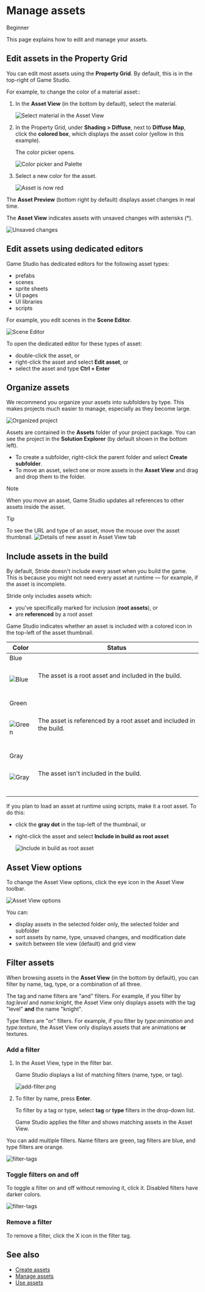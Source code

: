 # Manage assets

<span class="badge text-bg-primary">Beginner</span>

This page explains how to edit and manage your assets.

## Edit assets in the Property Grid

You can edit most assets using the **Property Grid**. By default, this is in the top-right of Game Studio.

For example, to change the color of a material asset::

1. In the **Asset View** (in the bottom by default), select the material.

   ![Select material in the Asset View](../get-started/media/edit-asset-sphere-material-asset-view-tab.png)

2. In the Property Grid, under **Shading > Diffuse**, next to **Diffuse Map**, click the **colored box**, which displays the asset color (yellow in this example).

   The color picker opens.

   ![Color picker and Palette](../get-started/media/edit-asset-color-picker-palette-diffuse.png)

4. Select a new color for the asset.

   ![Asset is now red](../get-started/media/edit-asset-color-change-selected-asset.png)

The **Asset Preview** (bottom right by default) displays asset changes in real time.

The **Asset View** indicates assets with unsaved changes with asterisks (*).

![Unsaved changes](../get-started/media/asset-unsaved-changes.png)

## Edit assets using dedicated editors

Game Studio has dedicated editors for the following asset types:

* prefabs
* scenes
* sprite sheets
* UI pages
* UI libraries
* scripts

For example, you edit scenes in the **Scene Editor**.

![Scene Editor](media/manage-assets-scene-editor.png)

To open the dedicated editor for these types of asset:

* double-click the asset, or
* right-click the asset and select **Edit asset**, or
* select the asset and type **Ctrl + Enter**

## Organize assets

We recommend you organize your assets into subfolders by type. This makes projects much easier to manage, especially as they become large.

![Organized project](media/manage-assets-organized-project.png)

Assets are contained in the **Assets** folder of your project package. You can see the project in the **Solution Explorer** (by default shown in the bottom left).

* To create a subfolder, right-click the parent folder and select **Create subfolder**.
* To move an asset, select one or more assets in the **Asset View** and drag and drop them to the folder.

> [!NOTE]
> When you move an asset, Game Studio updates all references to other assets inside the asset.

> [!TIP]
> To see the URL and type of an asset, move the mouse over the asset thumbnail.
> ![Details of new asset in Asset View tab](../get-started/media/asset-creation-solution-explorer.png)

## Include assets in the build

By default, Stride doesn't include every asset when you build the game. This is because you might not need every asset at runtime — for example, if the asset is incomplete.

Stride only includes assets which:

* you've specifically marked for inclusion (**root assets**), or
* are **referenced** by a root asset

Game Studio indicates whether an asset is included with a colored icon in the top-left of the asset thumbnail.

| Color | Status |
------|--------
| Blue <p><br>![Blue](media/manage-assets-reference-asset.png)</p></br> | The asset is a root asset and included in the build. |
| Green <p><br>![Green](media/manage-assets-include-asset.png)</p></br> | The asset is referenced by a root asset and included in the build. |
| Gray <p><br>![Gray](media/manage-assets-exclude-asset.png)</p></br> | The asset isn't included in the build. |

If you plan to load an asset at runtime using scripts, make it a root asset. To do this:

* click the **gray dot** in the top-left of the thumbnail, or

* right-click the asset and select **Include in build as root asset**

   ![Include in build as root asset](media/right-click-include-in-build-as-root-asset.png)

## Asset View options

To change the Asset View options, click the eye icon in the Asset View toolbar.

![Asset View options](../get-started/media/asset-view-options.png)

You can:

* display assets in the selected folder only, the selected folder and subfolder
* sort assets by name, type, unsaved changes, and modification date
* switch between tile view (default) and grid view

## Filter assets

When browsing assets in the **Asset View** (in the bottom by default), you can filter by name, tag, type, or a combination of all three.

The tag and name filters are "and" filters. For example, if you filter by *tag:level* and *name:knight*, the Asset View only displays assets with the tag "level" **and** the name "knight".

Type filters are "or" filters. For example, if you filter by *type:animation* and *type:texture*, the Asset View only displays assets that are animations **or** textures.

### Add a filter

1. In the Asset View, type in the filter bar.

   Game Studio displays a list of matching filters (name, type, or tag).

   ![add-filter.png](media/add-filter.png)

2. To filter by name, press **Enter**.

   To filter by a tag or type, select **tag** or **type** filters in the drop-down list.

   Game Studio applies the filter and shows matching assets in the Asset View.

You can add multiple filters. Name filters are green, tag filters are blue, and type filters are orange.

![filter-tags](media/filter-tags.png)

### Toggle filters on and off

To toggle a filter on and off without removing it, click it. Disabled filters have darker colors.

![filter-tags](../get-started/media/disabled-filter-tags.png)

### Remove a filter

To remove a filter, click the X icon in the filter tag.

## See also

* [Create assets](create-assets.md)
* [Manage assets](manage-assets.md)
* [Use assets](use-assets.md)